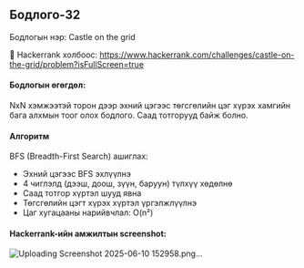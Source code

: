 ## Бодлого-32
Бодлогын нэр: Castle on the grid

🔗 Hackerrank холбоос: https://www.hackerrank.com/challenges/castle-on-the-grid/problem?isFullScreen=true

#### Бодлогын өгөгдөл:
NxN хэмжээтэй торон дээр эхний цэгээс төгсгөлийн цэг хүрэх хамгийн бага алхмын тоог олох бодлого. Саад тотгорууд байж болно.

#### Алгоритм
BFS (Breadth-First Search) ашиглах:
- Эхний цэгээс BFS эхлүүлнэ
- 4 чиглэлд (дээш, доош, зүүн, баруун) түлхүү хөдөлнө
- Саад тотгор хүртэл шууд явна
- Төгсгөлийн цэгт хүрэх хүртэл үргэлжлүүлнэ
- Цаг хугацааны нарийвчлал: O(n²)

#### Hackerrank-ийн амжилтын screenshot:
![Uploading Screenshot 2025-06-10 152958.png…]()
